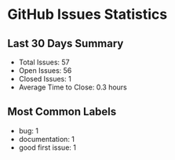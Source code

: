 # GitHub Issues Statistics

## Last 30 Days Summary
- Total Issues: 57
- Open Issues: 56
- Closed Issues: 1
- Average Time to Close: 0.3 hours

## Most Common Labels
- bug: 1
- documentation: 1
- good first issue: 1
